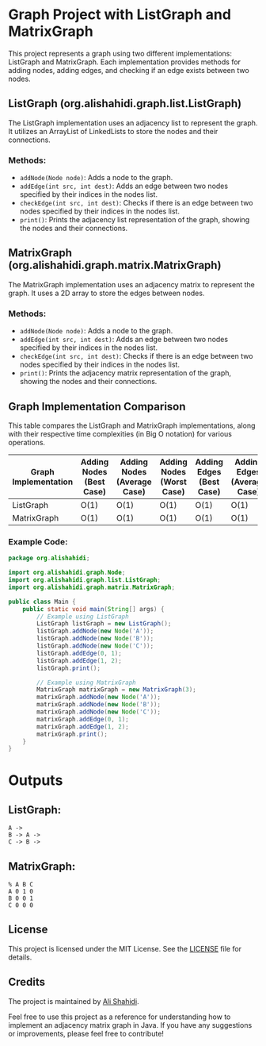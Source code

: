 # Graph Project with ListGraph and MatrixGraph

This project represents a graph using two different implementations: ListGraph and MatrixGraph. Each implementation provides methods for adding nodes, adding edges, and checking if an edge exists between two nodes.

## ListGraph (org.alishahidi.graph.list.ListGraph)

The ListGraph implementation uses an adjacency list to represent the graph. It utilizes an ArrayList of LinkedLists to store the nodes and their connections.

### Methods:

- `addNode(Node node)`: Adds a node to the graph.
- `addEdge(int src, int dest)`: Adds an edge between two nodes specified by their indices in the nodes list.
- `checkEdge(int src, int dest)`: Checks if there is an edge between two nodes specified by their indices in the nodes list.
- `print()`: Prints the adjacency list representation of the graph, showing the nodes and their connections.

## MatrixGraph (org.alishahidi.graph.matrix.MatrixGraph)

The MatrixGraph implementation uses an adjacency matrix to represent the graph. It uses a 2D array to store the edges between nodes.

### Methods:

- `addNode(Node node)`: Adds a node to the graph.
- `addEdge(int src, int dest)`: Adds an edge between two nodes specified by their indices in the nodes list.
- `checkEdge(int src, int dest)`: Checks if there is an edge between two nodes specified by their indices in the nodes list.
- `print()`: Prints the adjacency matrix representation of the graph, showing the nodes and their connections.

## Graph Implementation Comparison

This table compares the ListGraph and MatrixGraph implementations, along with their respective time complexities (in Big O notation) for various operations.

| Graph Implementation | Adding Nodes (Best Case) | Adding Nodes (Average Case) | Adding Nodes (Worst Case) | Adding Edges (Best Case) | Adding Edges (Average Case) | Adding Edges (Worst Case) | Checking Edge (Best Case) | Checking Edge (Average Case) | Checking Edge (Worst Case) |
|---------------------|--------------------------|----------------------------|---------------------------|--------------------------|----------------------------|---------------------------|--------------------------|----------------------------|---------------------------|
| ListGraph           | O(1)                     | O(1)                       | O(1)                      | O(1)                     | O(1)                       | O(1)                      | O(1)                     | O(n)                       | O(n)                      |
| MatrixGraph         | O(1)                     | O(1)                       | O(1)                      | O(1)                     | O(1)                       | O(1)                      | O(1)                     | O(1)                       | O(1)                      |

### Example Code:

```java
package org.alishahidi;

import org.alishahidi.graph.Node;
import org.alishahidi.graph.list.ListGraph;
import org.alishahidi.graph.matrix.MatrixGraph;

public class Main {
    public static void main(String[] args) {
        // Example using ListGraph
        ListGraph listGraph = new ListGraph();
        listGraph.addNode(new Node('A'));
        listGraph.addNode(new Node('B'));
        listGraph.addNode(new Node('C'));
        listGraph.addEdge(0, 1);
        listGraph.addEdge(1, 2);
        listGraph.print();

        // Example using MatrixGraph
        MatrixGraph matrixGraph = new MatrixGraph(3);
        matrixGraph.addNode(new Node('A'));
        matrixGraph.addNode(new Node('B'));
        matrixGraph.addNode(new Node('C'));
        matrixGraph.addEdge(0, 1);
        matrixGraph.addEdge(1, 2);
        matrixGraph.print();
    }
}
```
# Outputs

## ListGraph:

```text
A ->
B -> A ->
C -> B ->
```

## MatrixGraph:

```text
% A B C
A 0 1 0
B 0 0 1
C 0 0 0
```

## License

This project is licensed under the MIT License. See the [LICENSE](LICENSE) file for details.

## Credits

The project is maintained by [Ali Shahidi](https://github.com/alishahidi).

Feel free to use this project as a reference for understanding how to implement an adjacency matrix graph in Java. If you have any suggestions or improvements, please feel free to contribute!
